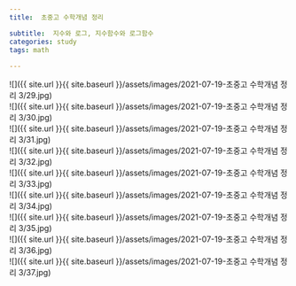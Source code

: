 ```yaml
---
title:  초중고 수학개념 정리

subtitle:  지수와 로그, 지수함수와 로그함수
categories: study 
tags: math
 
---
```


  
  
![]({{ site.url }}{{ site.baseurl }}/assets/images/2021-07-19-초중고 수학개념 정리 3/29.jpg)  
![]({{ site.url }}{{ site.baseurl }}/assets/images/2021-07-19-초중고 수학개념 정리 3/30.jpg)  
![]({{ site.url }}{{ site.baseurl }}/assets/images/2021-07-19-초중고 수학개념 정리 3/31.jpg)  
![]({{ site.url }}{{ site.baseurl }}/assets/images/2021-07-19-초중고 수학개념 정리 3/32.jpg)  
![]({{ site.url }}{{ site.baseurl }}/assets/images/2021-07-19-초중고 수학개념 정리 3/33.jpg)  
![]({{ site.url }}{{ site.baseurl }}/assets/images/2021-07-19-초중고 수학개념 정리 3/34.jpg)  
![]({{ site.url }}{{ site.baseurl }}/assets/images/2021-07-19-초중고 수학개념 정리 3/35.jpg)  
![]({{ site.url }}{{ site.baseurl }}/assets/images/2021-07-19-초중고 수학개념 정리 3/36.jpg)  
![]({{ site.url }}{{ site.baseurl }}/assets/images/2021-07-19-초중고 수학개념 정리 3/37.jpg)  
